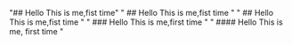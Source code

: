"## Hello This is me,fist time" 
" ## Hello This is me,fist time " 
" ## Hello This is me,fist time " 
" ### Hello This is me,first time " 
" #### Hello This is me, first time " 
